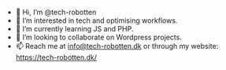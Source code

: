 - 👋 Hi, I’m @tech-robotten
- 👀 I’m interested in tech and optimising workflows.
- 🌱 I’m currently learning JS and PHP.
- 💞️ I’m looking to collaborate on Wordpress projects.
- 📫 Reach me at info@tech-robotten.dk or through my website: https://tech-robotten.dk/

<!---
tech-robotten/tech-robotten is a ✨ special ✨ repository because its `README.md` (this file) appears on your GitHub profile.
You can click the Preview link to take a look at your changes.
--->
